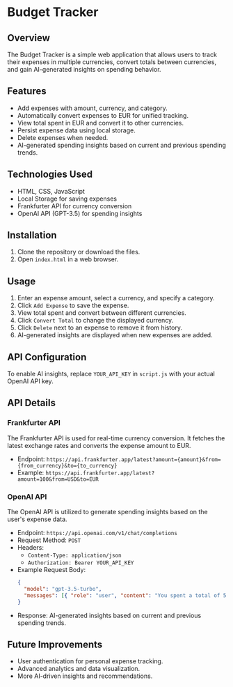 # Budget Tracker

## Overview

The Budget Tracker is a simple web application that allows users to track their expenses in multiple currencies, convert totals between currencies, and gain AI-generated insights on spending behavior.

## Features

- Add expenses with amount, currency, and category.
- Automatically convert expenses to EUR for unified tracking.
- View total spent in EUR and convert it to other currencies.
- Persist expense data using local storage.
- Delete expenses when needed.
- AI-generated spending insights based on current and previous spending trends.

## Technologies Used

- HTML, CSS, JavaScript
- Local Storage for saving expenses
- Frankfurter API for currency conversion
- OpenAI API (GPT-3.5) for spending insights

## Installation

1. Clone the repository or download the files.
2. Open `index.html` in a web browser.

## Usage

1. Enter an expense amount, select a currency, and specify a category.
2. Click `Add Expense` to save the expense.
3. View total spent and convert between different currencies.
4. Click `Convert Total` to change the displayed currency.
5. Click `Delete` next to an expense to remove it from history.
6. AI-generated insights are displayed when new expenses are added.

## API Configuration

To enable AI insights, replace `YOUR_API_KEY` in `script.js` with your actual OpenAI API key.

## API Details

### Frankfurter API

The Frankfurter API is used for real-time currency conversion. It fetches the latest exchange rates and converts the expense amount to EUR.

- Endpoint: `https://api.frankfurter.app/latest?amount={amount}&from={from_currency}&to={to_currency}`
- Example: `https://api.frankfurter.app/latest?amount=100&from=USD&to=EUR`

### OpenAI API

The OpenAI API is utilized to generate spending insights based on the user's expense data.

- Endpoint: `https://api.openai.com/v1/chat/completions`
- Request Method: `POST`
- Headers:
  - `Content-Type: application/json`
  - `Authorization: Bearer YOUR_API_KEY`
- Example Request Body:
  ```json
  {
    "model": "gpt-3.5-turbo",
    "messages": [{ "role": "user", "content": "You spent a total of 500 this month. Last month, you spent 300. Provide insights on this spending behavior." }]
  }
  ```
- Response: AI-generated insights based on current and previous spending trends.

## Future Improvements

- User authentication for personal expense tracking.
- Advanced analytics and data visualization.
- More AI-driven insights and recommendations.


